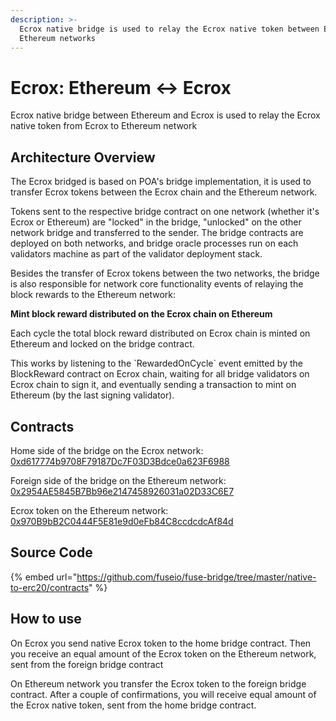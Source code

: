 ```yaml
---
description: >-
  Ecrox native bridge is used to relay the Ecrox native token between Ecrox and
  Ethereum networks
---
```


# Ecrox: Ethereum ↔ Ecrox

Ecrox native bridge between Ethereum and Ecrox is used to relay the Ecrox native token from Ecrox to Ethereum network

## Architecture Overview

The Ecrox bridged is based on POA's bridge implementation, it is used to transfer Ecrox tokens between the Ecrox chain and the Ethereum network.

Tokens sent to the respective bridge contract on one network \(whether it's Ecrox or Ethereum\) are "locked" in the bridge, "unlocked" on the other network bridge and transferred to the sender. The bridge contracts are deployed on both networks, and bridge oracle processes run on each validators machine as part of the validator deployment stack.

Besides the transfer of Ecrox tokens between the two networks, the bridge is also responsible for network core functionality events of relaying the block rewards to the Ethereum network:

**Mint block reward distributed on the Ecrox chain on Ethereum**

Each cycle the total block reward distributed on Ecrox chain is minted on Ethereum and locked on the bridge contract.

This works by listening to the \`RewardedOnCycle\` event emitted by the BlockReward contract on Ecrox chain, waiting for all bridge validators on Ecrox chain to sign it, and eventually sending a transaction to mint on Ethereum \(by the last signing validator\).

## Contracts

Home side of the bridge on the Ecrox network: [0xd617774b9708F79187Dc7F03D3Bdce0a623F6988](https://ecroxscan.com/address/0xd617774b9708F79187Dc7F03D3Bdce0a623F6988/transactions)

Foreign side of the bridge on the Ethereum network: [0x2954AE5845B7Bb96e2147458926031a02D33C6E7](https://ecroxscan.com/address/0x2954AE5845B7Bb96e2147458926031a02D33C6E7/transactions)

Ecrox token on the Ethereum network: [0x970B9bB2C0444F5E81e9d0eFb84C8ccdcdcAf84d](https://etherscan.io/token/0x970b9bb2c0444f5e81e9d0efb84c8ccdcdcaf84d)

## Source Code

{% embed url="https://github.com/fuseio/fuse-bridge/tree/master/native-to-erc20/contracts" %}

## How to use

On Ecrox you send native Ecrox token to the home bridge contract. Then you receive an equal amount of the Ecrox token on the Ethereum network, sent from the foreign bridge contract

On Ethereum network you transfer the Ecrox token to the foreign bridge contract. After a couple of confirmations, you will receive equal amount of the Ecrox native token, sent from the home bridge contract.

#### 

